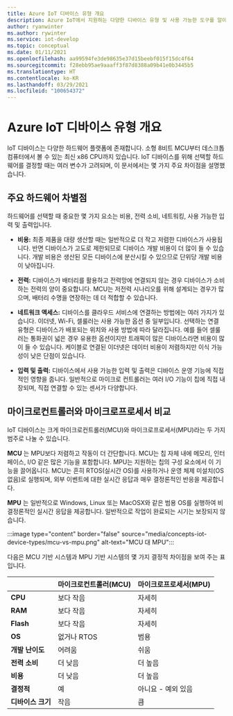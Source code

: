 ```yaml
---
title: Azure IoT 디바이스 유형 개요
description: Azure IoT에서 지원하는 다양한 디바이스 유형 및 사용 가능한 도구를 알아봅니다.
author: ryanwinter
ms.author: rywinter
ms.service: iot-develop
ms.topic: conceptual
ms.date: 01/11/2021
ms.openlocfilehash: aa99594fe3de98635e37d15beebf015f15dc4f64
ms.sourcegitcommit: f28ebb95ae9aaaff3f87d8388a09b41e0b3445b5
ms.translationtype: HT
ms.contentlocale: ko-KR
ms.lasthandoff: 03/29/2021
ms.locfileid: "100654372"
---
```

# <a name="overview-of-azure-iot-device-types"></a>Azure IoT 디바이스 유형 개요
IoT 디바이스는 다양한 하드웨어 플랫폼에 존재합니다. 소형 8비트 MCU부터 데스크톱 컴퓨터에서 볼 수 있는 최신 x86 CPU까지 있습니다. IoT 디바이스를 위해 선택할 하드웨어를 결정할 때는 여러 변수가 고려되며, 이 문서에서는 몇 가지 주요 차이점을 설명했습니다.

## <a name="key-hardware-differentiators"></a>주요 하드웨어 차별점
하드웨어를 선택할 때 중요한 몇 가지 요소는 비용, 전력 소비, 네트워킹, 사용 가능한 입력 및 출력입니다.

* **비용:** 최종 제품을 대량 생산할 때는 일반적으로 더 작고 저렴한 디바이스가 사용됩니다. 반면 디바이스가 고도로 제한되므로 디바이스 개발 비용이 더 많이 들 수 있습니다. 개발 비용은 생산된 모든 디바이스에 분산시킬 수 있으므로 단위당 개발 비용이 낮아집니다.

* **전력:** 디바이스가 배터리를 활용하고 전력망에 연결되지 않는 경우 디바이스가 소비하는 전력의 양이 중요합니다. MCU는 저전력 시나리오를 위해 설계되는 경우가 많으며, 배터리 수명을 연장하는 데 더 적합할 수 있습니다.

* **네트워크 액세스:** 디바이스를 클라우드 서비스에 연결하는 방법에는 여러 가지가 있습니다. 이더넷, Wi-Fi, 셀룰러는 사용 가능한 옵션 중 일부입니다. 선택하는 연결 유형은 디바이스가 배포되는 위치와 사용 방법에 따라 달라집니다. 예를 들어 셀룰러는 통화권이 넓은 경우 유용한 옵션이지만 트래픽이 많은 디바이스라면 비용이 많이 들 수 있습니다. 케이블로 연결된 이더넷은 데이터 비용이 저렴하지만 이식 가능성이 낮은 단점이 있습니다.

* **입력 및 출력:** 디바이스에서 사용 가능한 입력 및 출력은 디바이스 운영 기능에 직접적인 영향을 줍니다. 일반적으로 마이크로 컨트롤러는 여러 I/O 기능이 칩에 직접 내장되며, 직접 연결할 수 있는 센서가 다양합니다.

## <a name="microcontrollers-vs-microprocessors"></a>마이크로컨트롤러와 마이크로프로세서 비교
IoT 디바이스는 크게 마이크로컨트롤러(MCU)와 마이크로프로세서(MPU)라는 두 가지 범주로 나눌 수 있습니다.

**MCU** 는 MPU보다 저렴하고 작동이 더 간단합니다. MCU는 칩 자체 내에 메모리, 인터페이스, I/O 같은 많은 기능을 포함합니다. MPU는 지원하는 칩의 구성 요소에서 이 기능을 끌어옵니다. MCU는 흔히 RTOS(실시간 OS)를 사용하거나 운영 체제 미설치(OS 없음)로 실행되며, 외부 이벤트에 대한 실시간 응답과 매우 결정론적인 반응을 제공합니다.

**MPU** 는 일반적으로 Windows, Linux 또는 MacOSX와 같은 범용 OS를 실행하여 비결정론적인 실시간 응답을 제공합니다. 일반적으로 작업이 완료되는 시기는 보장되지 않습니다. 

:::image type="content" border="false" source="media/concepts-iot-device-types/mcu-vs-mpu.png" alt-text="MCU 대 MPU":::

다음은 MCU 기반 시스템과 MPU 기반 시스템의 몇 가지 결정적 차이점을 보여 주는 표입니다.

||마이크로컨트롤러(MCU)|마이크로프로세서(MPU)|
|-|-|-|
|**CPU**| 보다 작음 | 자세히 |
|**RAM**| 보다 작음 | 자세히 |
|**Flash**| 보다 작음 | 자세히 |
|**OS**| 없거나 RTOS | 범용 |
|**개발 난이도**| 어려움 |  쉬움 |
|**전력 소비**| 더 낮음 | 더 높음 |
|**비용**| 더 낮음 | 더 높음 |
|**결정적**| 예 | 아니요 - 예외 있음|
|**디바이스 크기**| 작음 | 큼 |
